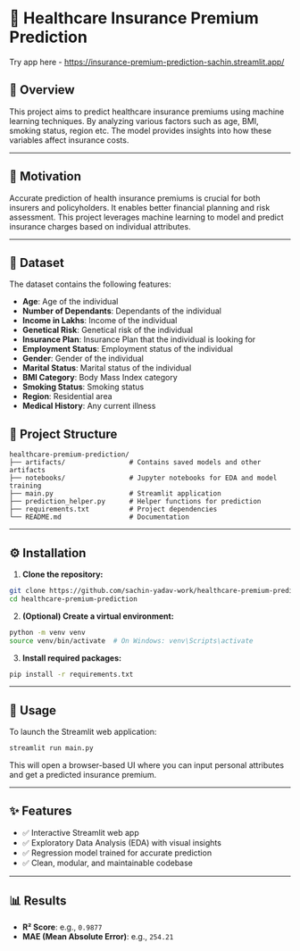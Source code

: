 
# 🏥 Healthcare Insurance Premium Prediction

Try app here - https://insurance-premium-prediction-sachin.streamlit.app/

## 📌 Overview

This project aims to predict healthcare insurance premiums using machine learning techniques. By analyzing various factors such as age, BMI, smoking status, region etc. The model provides insights into how these variables affect insurance costs.

---

## 🎯 Motivation

Accurate prediction of health insurance premiums is crucial for both insurers and policyholders. It enables better financial planning and risk assessment. This project leverages machine learning to model and predict insurance charges based on individual attributes.

---

## 📂 Dataset

The dataset contains the following features:

- **Age**: Age of the individual  
- **Number of Dependants**: Dependants of the individual
- **Income in Lakhs**: Income of the individual 
- **Genetical Risk**: Genetical risk of the individual
- **Insurance Plan**: Insurance Plan that the individual is looking for
- **Employment Status**: Employment status of the individual
- **Gender**: Gender of the individual  
- **Marital Status**: Marital status of the individual
- **BMI Category**: Body Mass Index category
- **Smoking Status**: Smoking status  
- **Region**: Residential area  
- **Medical History**: Any current illness  

## 🧱 Project Structure

```
healthcare-premium-prediction/
├── artifacts/                # Contains saved models and other artifacts
├── notebooks/                # Jupyter notebooks for EDA and model training
├── main.py                   # Streamlit application
├── prediction_helper.py      # Helper functions for prediction
├── requirements.txt          # Project dependencies
└── README.md                 # Documentation
```

---

## ⚙️ Installation

1. **Clone the repository:**

```bash
git clone https://github.com/sachin-yadav-work/healthcare-premium-prediction.git
cd healthcare-premium-prediction
```

2. **(Optional) Create a virtual environment:**

```bash
python -m venv venv
source venv/bin/activate  # On Windows: venv\Scripts\activate
```

3. **Install required packages:**

```bash
pip install -r requirements.txt
```

---

## 🚀 Usage

To launch the Streamlit web application:

```bash
streamlit run main.py
```

This will open a browser-based UI where you can input personal attributes and get a predicted insurance premium.

---

## ✨ Features

- ✅ Interactive Streamlit web app  
- ✅ Exploratory Data Analysis (EDA) with visual insights  
- ✅ Regression model trained for accurate prediction  
- ✅ Clean, modular, and maintainable codebase

---

## 📊 Results

- **R² Score**: e.g., `0.9877`  
- **MAE (Mean Absolute Error)**: e.g., `254.21`
